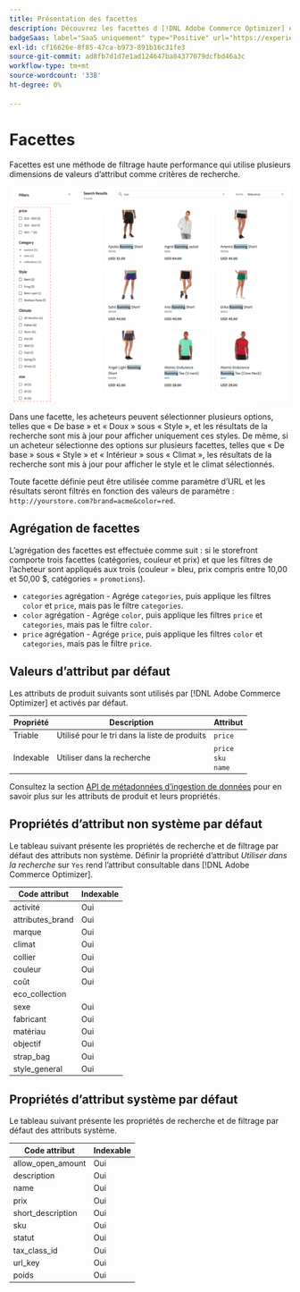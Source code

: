 ```yaml
---
title: Présentation des facettes
description: Découvrez les facettes d [!DNL Adobe Commerce Optimizer] et comment elles améliorent les résultats de recherche.
badgeSaas: label="SaaS uniquement" type="Positive" url="https://experienceleague.adobe.com/en/docs/commerce/user-guides/product-solutions" tooltip="S’applique uniquement aux projets Adobe Commerce as a Cloud Service et Adobe Commerce Optimizer (infrastructure SaaS gérée par Adobe)."
exl-id: cf16626e-8f85-47ca-b973-891b16c31fe3
source-git-commit: ad8fb7d1d7e1ad124647ba84377079dcfbd46a3c
workflow-type: tm+mt
source-wordcount: '338'
ht-degree: 0%

---
```


# Facettes

Facettes est une méthode de filtrage haute performance qui utilise plusieurs dimensions de valeurs d’attribut comme critères de recherche.

![Résultats de recherche filtrés](../../assets/storefront-search-results-run.png)

Dans une facette, les acheteurs peuvent sélectionner plusieurs options, telles que « De base » et « Doux » sous « Style », et les résultats de la recherche sont mis à jour pour afficher uniquement ces styles. De même, si un acheteur sélectionne des options sur plusieurs facettes, telles que « De base » sous « Style » et « Intérieur » sous « Climat », les résultats de la recherche sont mis à jour pour afficher le style et le climat sélectionnés.

Toute facette définie peut être utilisée comme paramètre d’URL et les résultats seront filtrés en fonction des valeurs de paramètre : `http://yourstore.com?brand=acme&color=red`.

## Agrégation de facettes

L’agrégation des facettes est effectuée comme suit : si le storefront comporte trois facettes (catégories, couleur et prix) et que les filtres de l’acheteur sont appliqués aux trois (couleur = bleu, prix compris entre 10,00 et 50,00 $, catégories = `promotions`).

- `categories` agrégation - Agrége `categories`, puis applique les filtres `color` et `price`, mais pas le filtre `categories`.
- `color` agrégation - Agrége `color`, puis applique les filtres `price` et `categories`, mais pas le filtre `color`.
- `price` agrégation - Agrége `price`, puis applique les filtres `color` et `categories`, mais pas le filtre `price`.

## Valeurs d’attribut par défaut

Les attributs de produit suivants sont utilisés par [!DNL Adobe Commerce Optimizer] et activés par défaut.

| Propriété | Description | Attribut |
|---|---|---|
| Triable | Utilisé pour le tri dans la liste de produits | `price` |
| Indexable | Utiliser dans la recherche | `price` <br />`sku`<br />`name` |

Consultez la section [API de métadonnées d’ingestion de données](https://developer.adobe.com/commerce/services/optimizer/data-ingestion/#metadata) pour en savoir plus sur les attributs de produit et leurs propriétés.

## Propriétés d’attribut non système par défaut

Le tableau suivant présente les propriétés de recherche et de filtrage par défaut des attributs non système. Définir la propriété d’attribut *Utiliser dans la recherche* sur `Yes` rend l’attribut consultable dans [!DNL Adobe Commerce Optimizer].

| Code attribut | Indexable |
|--- |--- |
| activité | Oui |
| attributes_brand | Oui |
| marque | Oui |
| climat | Oui |
| collier | Oui |
| couleur | Oui |
| coût | Oui |
| eco_collection |
| sexe | Oui |
| fabricant | Oui |
| matériau | Oui |
| objectif | Oui |
| strap_bag | Oui |
| style_general | Oui |

## Propriétés d’attribut système par défaut

Le tableau suivant présente les propriétés de recherche et de filtrage par défaut des attributs système.

| Code attribut | Indexable |
|--- |--- |
| allow_open_amount | Oui |
| description | Oui |
| name | Oui |
| prix | Oui |
| short_description | Oui |
| sku | Oui |
| statut | Oui |
| tax_class_id | Oui |
| url_key | Oui |
| poids | Oui |

